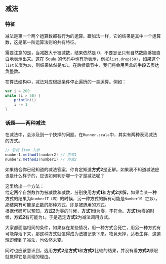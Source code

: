 ## 减法
### 特征
减法是第一个两个运算数都有行为的运算。跟加法一样，它的结果是其中一个运算数，这是第一阶运算法则的共有特征。

需要注意的是，当减数大于被减数，结果依然是 0，不要忘记只有自然数能够被直白地表示出来。这在 Scala 的代码中也有所表示，例如`list.drop(50)`，如果这个`list`长度为`30`，则结果依然是`Nil`。在后续章节中，我们将会用黑盒的手段去表达负整数。

在算法结构中，减法对应根据条件停止遍历的一类运算。例如：
```scala
var i = 200
while (i > 50) {
    println(i)
    i -= 1
}
```

### 话题——两种减法
在减法中，会涉及到一个抉择的问题。在`Runner.scala`中，其实有两种表现减法的方式。
```scala
// 忽视 Item 入参
number1.method1(number2) // 方式1
number2.method2(number1) // 方式2
```
如果结合你已经知道的减法答案，你肯定知道**方式2**是正解。如果我不知道减法应该是什么样子的，应该如何判断哪一个才是减法呢？

这里给出一个方法：  
给定两个自然数作为被减数和减数，分别使用**方式1**和**方式2**求解，如果当某一种方式的结果为`Number1T（零）`的时候，另一种方式的解有可能是`Number1S（正数）`，那结果有可能是正数的那种方式，即是被选用的方式。  
根据代码可以预知，**方式2**为零的时候，**方式1**恒为零，不符合。**方式1**为零的时候，**方式2**有可能为`1`。于是选定**方式2**为减法调用方式。

大家都面临相同的条件，如果存在某些情况，用一种方式会死亡，用另一种方式有可能存活下来，那这种方式就值得成为法被记录下来。物竞天择，适者生存，这道理即使到了减法，也依然未变。

同时也应该意识到，选用**方式2**是**方式1**和**方式2**比较的结果，并没有看**方式2**顺眼就觉得它是真理的理由。